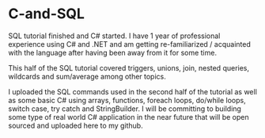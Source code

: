 # C-and-SQL
SQL tutorial finished and C# started. I have 1 year of professional experience using C# and .NET and am getting re-familiarized / acquainted with the language after having been away from it for some time.

This half of the SQL tutorial covered triggers, unions, join, nested queries, wildcards and sum/average among other topics.

I uploaded the SQL commands used in the second half of the tutorial as well as some basic C# using arrays, functions, foreach loops, do/while loops, switch case, try catch and StringBuilder. I will be committing to building some type of real world C# application in the near future that will be open sourced and uploaded here to my github. 
